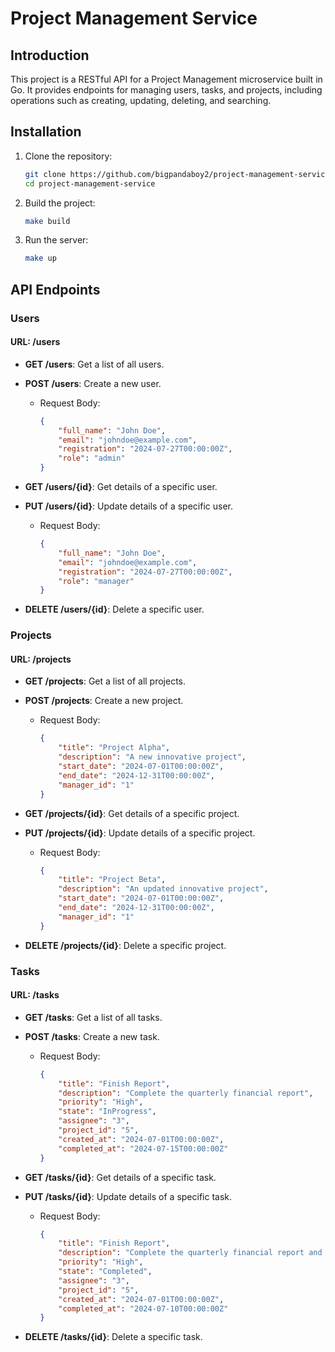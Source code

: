 
# Project Management Service

## Introduction

This project is a RESTful API for a Project Management microservice built in Go. It provides endpoints for managing users, tasks, and projects, including operations such as creating, updating, deleting, and searching.

## Installation

1. Clone the repository:

   ```sh
   git clone https://github.com/bigpandaboy2/project-management-service.git
   cd project-management-service
   ```

2. Build the project:

   ```sh
   make build
   ```

3. Run the server:

   ```sh
   make up
   ```

## API Endpoints

### Users
#### URL: /users

- **GET /users**: Get a list of all users.

- **POST /users**: Create a new user.
  - Request Body:
    ```json
    {
        "full_name": "John Doe",
        "email": "johndoe@example.com",
        "registration": "2024-07-27T00:00:00Z",
        "role": "admin"
    }
    ```

- **GET /users/{id}**: Get details of a specific user.

- **PUT /users/{id}**: Update details of a specific user.
  - Request Body:
    ```json
    {
        "full_name": "John Doe",
        "email": "johndoe@example.com",
        "registration": "2024-07-27T00:00:00Z",
        "role": "manager"
    }
    ```

- **DELETE /users/{id}**: Delete a specific user.

### Projects
#### URL: /projects

- **GET /projects**: Get a list of all projects.

- **POST /projects**: Create a new project.
  - Request Body:
    ```json
    {
        "title": "Project Alpha",
        "description": "A new innovative project",
        "start_date": "2024-07-01T00:00:00Z",
        "end_date": "2024-12-31T00:00:00Z",
        "manager_id": "1"
    }
    ```

- **GET /projects/{id}**: Get details of a specific project.

- **PUT /projects/{id}**: Update details of a specific project.
  - Request Body:
    ```json
    {
        "title": "Project Beta",
        "description": "An updated innovative project",
        "start_date": "2024-07-01T00:00:00Z",
        "end_date": "2024-12-31T00:00:00Z",
        "manager_id": "1"
    }
    ```

- **DELETE /projects/{id}**: Delete a specific project.

### Tasks
#### URL: /tasks

- **GET /tasks**: Get a list of all tasks.

- **POST /tasks**: Create a new task.
  - Request Body:
    ```json
    {
        "title": "Finish Report",
        "description": "Complete the quarterly financial report",
        "priority": "High",
        "state": "InProgress",
        "assignee": "3",
        "project_id": "5",
        "created_at": "2024-07-01T00:00:00Z",
        "completed_at": "2024-07-15T00:00:00Z"
    }
    ```

- **GET /tasks/{id}**: Get details of a specific task.

- **PUT /tasks/{id}**: Update details of a specific task.
  - Request Body:
    ```json
    {
        "title": "Finish Report",
        "description": "Complete the quarterly financial report and review",
        "priority": "High",
        "state": "Completed",
        "assignee": "3",
        "project_id": "5",
        "created_at": "2024-07-01T00:00:00Z",
        "completed_at": "2024-07-10T00:00:00Z"
    }
    ```

- **DELETE /tasks/{id}**: Delete a specific task.
